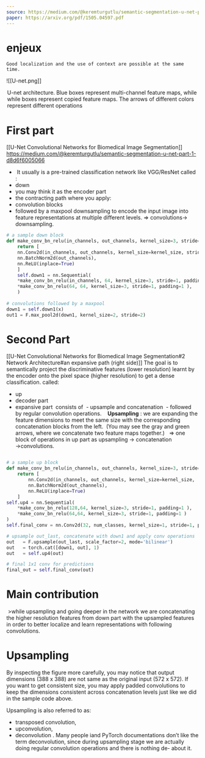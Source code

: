 ```yaml
---
source: https://medium.com/@keremturgutlu/semantic-segmentation-u-net-part-1-d8d6f6005066
paper: https://arxiv.org/pdf/1505.04597.pdf
---
```

# enjeux
	Good localization and the use of context are possible at the same time.

![[U-net.png]]
<legend>
U-net architecture. Blue boxes represent multi-channel feature maps, while while boxes represent copied feature maps. The arrows of different colors represent different operations
</legend>

# First part
[[U-Net Convolutional Networks for Biomedical Image Segmentation]]
https://medium.com/@keremturgutlu/semantic-segmentation-u-net-part-1-d8d6f6005066
-  It usually is a pre-trained classification network like VGG/ResNet
 called :
 - down 
 - you may think it as the encoder part
 - the contracting path 
 where you apply:
 - convolution blocks 
 - followed by a maxpool downsampling to encode the input image into feature representations at multiple different levels.
 => convolutions→ downsampling.
 
 ```python
 # a sample down block
 def make_conv_bn_relu(in_channels, out_channels, kernel_size=3, stride=1, padding=1): 
	 return [ 
	 nn.Conv2d(in_channels, out_channels, kernel_size=kernel_size, stride=stride, padding=padding, bias=False), 
	 nn.BatchNorm2d(out_channels), 
	 nn.ReLU(inplace=True) 
	 ] 
	 self.down1 = nn.Sequential( 
	 *make_conv_bn_relu(in_channels, 64, kernel_size=3, stride=1, padding=1 ), 
	 *make_conv_bn_relu(64, 64, kernel_size=3, stride=1, padding=1 ), 
	 ) 
  
 # convolutions followed by a maxpool 
 down1 = self.down1(x) 
 out1 = F.max_pool2d(down1, kernel_size=2, stride=2) 
```
# Second Part
[[U-Net Convolutional Networks for Biomedical Image Segmentation#2 Network Architecture#an expansive path (right side)]]
The goal is to semantically project the discriminative features (lower resolution) learnt by the encoder onto the pixel space (higher resolution) to get a dense classification.
called: 
- up
- decoder part
- expansive part
 consists of 
 - upsample and concatenation 
 - followed by regular convolution operations.
 
 **Upsampling** : we are expanding the feature dimensions to meet the same size with the corresponding concatenation blocks from the left.
 (You may see the gray and green arrows, where we concatenate two feature maps together.)
  
=> one block of operations in up part as upsampling → concatenation →convolutions.

```python

# a sample up block
def make_conv_bn_relu(in_channels, out_channels, kernel_size=3, stride=1, padding=1):
    return [
        nn.Conv2d(in_channels, out_channels, kernel_size=kernel_size,  stride=stride, padding=padding, bias=False),
        nn.BatchNorm2d(out_channels),
        nn.ReLU(inplace=True)
    ]
self.up4 = nn.Sequential(
    *make_conv_bn_relu(128,64, kernel_size=3, stride=1, padding=1 ),
    *make_conv_bn_relu(64,64, kernel_size=3, stride=1, padding=1 )
)
self.final_conv = nn.Conv2d(32, num_classes, kernel_size=1, stride=1, padding=0 )

# upsample out_last, concatenate with down1 and apply conv operations
out   = F.upsample(out_last, scale_factor=2, mode='bilinear')  
out   = torch.cat([down1, out], 1)
out   = self.up4(out)

# final 1x1 conv for predictions
final_out = self.final_conv(out)
```

# Main contribution
 >while upsampling and going deeper in the network we are concatenating the higher resolution features from down part with the upsampled features in order to better localize and learn representations with following convolutions.

# Upsampling
By inspecting the figure more carefully, you may notice that output dimensions (388 x 388) are not same as the original input (572 x 572). If you want to get consistent size, you may apply padded convolutions to keep the dimensions consistent across concatenation levels just like we did in the sample code above.

Upsampling is also referred to as:
- transposed convolution, 
- upconvolution,
- deconvolution . Many people iand PyTorch documentations don’t like the term deconvolution, since during upsampling stage we are actually doing regular convolution operations and there is nothing de- about it.